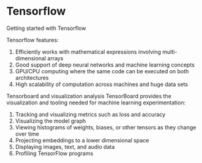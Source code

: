 # Tensorflow
Getting started with Tensorflow

Tensorflow features:
1. Efficiently works with mathematical expressions involving multi-dimensional arrays
2. Good support of deep neural networks and machine learning concepts
3. GPU/CPU computing where the same code can be executed on both architectures
4. High scalability of computation across machines and huge data sets

Tensorboard and visualization analysis
TensorBoard provides the visualization and tooling needed for machine learning experimentation:
1. Tracking and visualizing metrics such as loss and accuracy
2. Visualizing the model graph
3. Viewing histograms of weights, biases, or other tensors as they change over time
4. Projecting embeddings to a lower dimensional space
5. Displaying images, text, and audio data
6. Profiling TensorFlow programs
